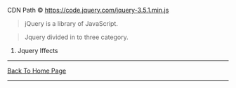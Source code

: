 
CDN Path &copy; <a href="./">https://code.jquery.com/jquery-3.5.1.min.js</a>

> jQuery is a library of JavaScript.

>Jquery divided in to three category.
<ol>
  <li>Jquery Iffects</li>
  </ol>



<hr>
<a href="https://punitkatiyar.github.io/">Back To Home Page</a>
<hr>
